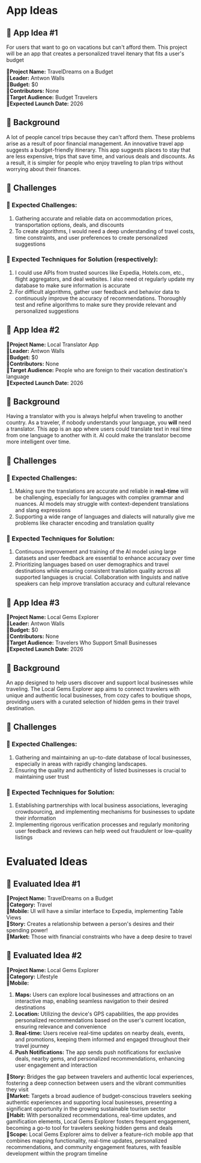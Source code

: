 # App Ideas

## :beginner: App Idea #1

For users that want to go on vacations but can't afford them. This project will be an app that creates a personalized travel itenary that fits a user's budget

**:small_blue_diamond:Project Name:** TravelDreams on a Budget  
**:small_blue_diamond:Leader:** Antwon Walls  
**:small_blue_diamond:Budget:** $0  
**:small_blue_diamond:Contributors:** None  
**:small_blue_diamond:Target Audience:** Budget Travelers  
**:small_blue_diamond:Expected Launch Date:** 2026  

## :triangular_flag_on_post: Background

A lot of people cancel trips because they can't afford them. These problems arise as a result of poor financial management. An innovative travel app suggests a budget-friendly itinerary. This app suggests places to stay that are less expensive, trips that save time, and various deals and discounts. As a result, it is simpler for people who enjoy traveling to plan trips without worrying about their finances.

## :pencil: Challenges

### :small_blue_diamond: Expected Challenges:
1. Gathering accurate and reliable data on accommodation prices, transportation options, deals, and discounts
2. To create algorithms, I would need a deep understanding of travel costs, time constraints, and user preferences to create personalized suggestions

### :small_blue_diamond: Expected Techniques for Solution (respectively):

1. I could use APIs from trusted sources like Expedia, Hotels.com, etc., flight aggregators, and deal websites. I also need ot regularly update my database to make sure information is accurate
2. For difficult algorithms, gather user feedback and behavior data to continuously improve the accuracy of recommendations. Thoroughly test and refine algorithms to make sure they provide relevant and personalized suggestions


## :beginner: App Idea #2

**:small_blue_diamond:Project Name:** Local Translator App  
**:small_blue_diamond:Leader:** Antwon Walls  
**:small_blue_diamond:Budget:** $0  
**:small_blue_diamond:Contributors:** None  
**:small_blue_diamond:Target Audience:** People who are foreign to their vacation destination's language  
**:small_blue_diamond:Expected Launch Date:** 2026

## :triangular_flag_on_post: Background

Having a translator with you is always helpful when traveling to another country. As a traveler, if nobody understands your language, you **will** need a translator. This app is an app where users could translate text in real time from one language to another with it. AI could make the translator become more intelligent over time.

## :pencil: Challenges

### :small_blue_diamond: Expected Challenges:
1. Making sure the translations are accurate and reliable in **real-time** will be challenging, especially for languages with complex grammar and nuances. AI models may struggle with context-dependent translations and slang expressions
2. Supporting a wide range of languages and dialects will naturally give me problems like character encoding and translation quality

### :small_blue_diamond: Expected Techniques for Solution:

1. Continuous improvement and training of the AI model using large datasets and user feedback are essential to enhance accuracy over time
2. Prioritizing languages based on user demographics and travel destinations while ensuring consistent translation quality across all supported languages is crucial. Collaboration with linguists and native speakers can help improve translation accuracy and cultural relevance

## :beginner: App Idea #3

**:small_blue_diamond:Project Name:** Local Gems Explorer  
**:small_blue_diamond:Leader:** Antwon Walls  
**:small_blue_diamond:Budget:** $0  
**:small_blue_diamond:Contributors:** None  
**:small_blue_diamond:Target Audience:** Travelers Who Support Small Businesses  
**:small_blue_diamond:Expected Launch Date:** 2026  

## :triangular_flag_on_post: Background

An app designed to help users discover and support local businesses while traveling. The Local Gems Explorer app aims to connect travelers with unique and authentic local businesses, from cozy cafes to boutique shops, providing users with a curated selection of hidden gems in their travel destination.

## :pencil: Challenges

### :small_blue_diamond: Expected Challenges:
1. Gathering and maintaining an up-to-date database of local businesses, especially in areas with rapidly changing landscapes.
2. Ensuring the quality and authenticity of listed businesses is crucial to maintaining user trust

### :small_blue_diamond: Expected Techniques for Solution:

1. Establishing partnerships with local business associations, leveraging crowdsourcing, and implementing mechanisms for businesses to update their information
2. Implementing rigorous verification processes and regularly monitoring user feedback and reviews can help weed out fraudulent or low-quality listings

# Evaluated Ideas

## :beginner: Evaluated Idea #1

**:small_blue_diamond:Project Name:** TravelDreams on a Budget  
**:small_blue_diamond:Category:** Travel  
**:small_blue_diamond:Mobile:** UI will have a similar interface to Expedia, implementing Table Views  
**:small_blue_diamond:Story:** Creates a relationship between a person's desires and their spending power!  
**:small_blue_diamond:Market:** Those with financial constraints who have a deep desire to travel  

## :beginner: Evaluated Idea #2
**:small_blue_diamond:Project Name:** Local Gems Explorer  
**:small_blue_diamond:Category:** Lifestyle  
**:small_blue_diamond:Mobile:**  
1. **Maps:** Users can explore local businesses and attractions on an interactive map, enabling seamless navigation to their desired destinations  
2. **Location:** Utilizing the device's GPS capabilities, the app provides personalized recommendations based on the user's current location, ensuring relevance and convenience  
3. **Real-time:** Users receive real-time updates on nearby deals, events, and promotions, keeping them informed and engaged throughout their travel journey  
4. **Push Notifications:** The app sends push notifications for exclusive deals, nearby gems, and personalized recommendations, enhancing user engagement and interaction  

**:small_blue_diamond:Story:** Bridges the gap between travelers and authentic local experiences, fostering a deep connection between users and the vibrant communities they visit  
**:small_blue_diamond:Market:** Targets a broad audience of budget-conscious travelers seeking authentic experiences and supporting local businesses, presenting a significant opportunity in the growing sustainable tourism sector  
**:small_blue_diamond:Habit:** With personalized recommendations, real-time updates, and gamification elements, Local Gems Explorer fosters frequent engagement, becoming a go-to tool for travelers seeking hidden gems and deals  
**:small_blue_diamond:Scope:** Local Gems Explorer aims to deliver a feature-rich mobile app that combines mapping functionality, real-time updates, personalized recommendations, and community engagement features, with feasible development within the program timeline  
